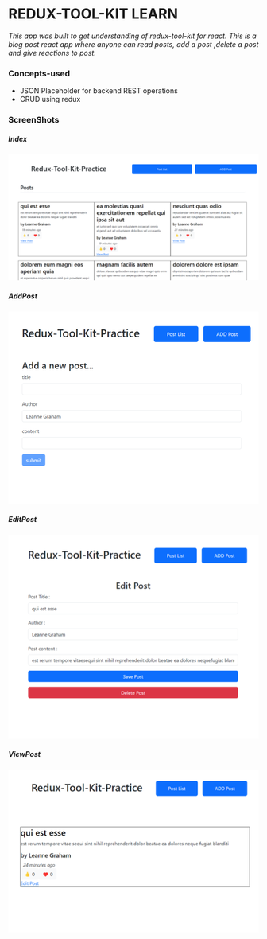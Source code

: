 # REDUX-TOOL-KIT LEARN

*This app was built to get understanding of redux-tool-kit for react.*
*This is a blog post react app where anyone can read posts, add a post ,delete a post and give reactions to post.*
### Concepts-used
  - JSON Placeholder for backend REST operations
  - CRUD using redux

### ScreenShots

##### Index
![index](images/index.png)

##### AddPost
![addpost](images/addpost.png)

##### EditPost
![editpost](images/editpost.png)

##### ViewPost
![viewpost](images/viewpost.png)
